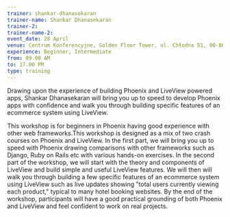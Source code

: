 ```yaml
---
trainer: shankar-dhanasekaran
trainer-name: Shankar Dhanasekaran
trainer-2:
trainer-name-2:
event_date: 28 April
venue: Centrum Konferencyjne, Golden Floor Tower, ul. Chłodna 51, 00-867 Warszawa
experience: Beginner, Intermediate
from: 09.00 AM
to: 17.00 PM
type: training
---
```

<p>Drawing upon the experience of building Phoenix and LiveView powered apps, Shankar Dhanasekaran will bring you up to speed to develop Phoenix apps with confidence and walk you through building specific features of an ecommerce system using LiveView.</p>

<p>This workshop is for beginners in Phoenix having good experience with other web frameworks.This workshop is designed as a mix of two crash courses on Phoenix and LiveView. In the first part, we will bring you up to speed with Phoenix drawing comparisons with other frameworks such as Django, Ruby on Rails etc with various hands-on exercises. In the second part of the workshop, we will start with the theory and components of LiveView and build simple and useful LiveView features. We will then will walk you through building a few specific features of an ecommerce system using LiveView such as live updates showing "total users currently viewing each product," typical to many hotel booking websites. By the end of the workshop, participants will have a good practical grounding of both Phoenix and LiveView and feel confident to work on real projects.</p>
